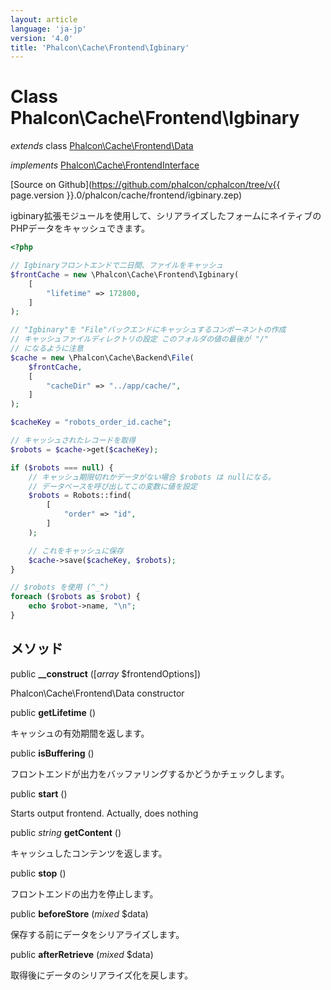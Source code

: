 ```yaml
---
layout: article
language: 'ja-jp'
version: '4.0'
title: 'Phalcon\Cache\Frontend\Igbinary'
---
```

# Class **Phalcon\Cache\Frontend\Igbinary**

*extends* class [Phalcon\Cache\Frontend\Data](Phalcon_Cache_Frontend_Data)

*implements* [Phalcon\Cache\FrontendInterface](Phalcon_Cache_FrontendInterface)

[Source on Github](https://github.com/phalcon/cphalcon/tree/v{{ page.version }}.0/phalcon/cache/frontend/igbinary.zep)

igbinary拡張モジュールを使用して、シリアライズしたフォームにネイティブのPHPデータをキャッシュできます。

```php
<?php

// Igbinaryフロントエンドで二日間、ファイルをキャッシュ
$frontCache = new \Phalcon\Cache\Frontend\Igbinary(
    [
        "lifetime" => 172800,
    ]
);

// "Igbinary"を "File"バックエンドにキャッシュするコンポーネントの作成
// キャッシュファイルディレクトリの設定 このフォルダの値の最後が "/" 
// になるように注意
$cache = new \Phalcon\Cache\Backend\File(
    $frontCache,
    [
        "cacheDir" => "../app/cache/",
    ]
);

$cacheKey = "robots_order_id.cache";

// キャッシュされたレコードを取得
$robots = $cache->get($cacheKey);

if ($robots === null) {
    // キャッシュ期限切れかデータがない場合 $robots は nullになる。
    // データベースを呼び出してこの変数に値を設定
    $robots = Robots::find(
        [
            "order" => "id",
        ]
    );

    // これをキャッシュに保存
    $cache->save($cacheKey, $robots);
}

// $robots を使用 (^_^)
foreach ($robots as $robot) {
    echo $robot->name, "\n";
}

```

## メソッド

public **__construct** ([*array* $frontendOptions])

Phalcon\Cache\Frontend\Data constructor

public **getLifetime** ()

キャッシュの有効期間を返します。

public **isBuffering** ()

フロントエンドが出力をバッファリングするかどうかチェックします。

public **start** ()

Starts output frontend. Actually, does nothing

public *string* **getContent** ()

キャッシュしたコンテンツを返します。

public **stop** ()

フロントエンドの出力を停止します。

public **beforeStore** (*mixed* $data)

保存する前にデータをシリアライズします。

public **afterRetrieve** (*mixed* $data)

取得後にデータのシリアライズ化を戻します。